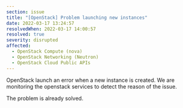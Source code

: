 ```yaml
---
section: issue
title: "[OpenStack] Problem launching new instances"
date: 2022-03-17 13:24:57
resolvedWhen: 2022-03-17 14:00:57
resolved: true
severity: disrupted
affected:
  - OpenStack Compute (nova)
  - OpenStack Networking (Neutron)
  - OpenStack Cloud Public APIs
---
```

OpenStack launch an error when a new instance is created. We are monitoring the openstack services to detect the reason of the issue.

The problem is already solved.
